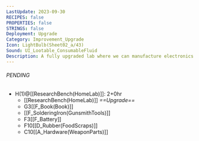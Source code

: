 ```yaml
---
LastUpdate: 2023-09-30
RECIPES: false
PROPERTIES: false
STRINGS: false
Deployment: Upgrade
Category: Improvement_Upgrade
Icon: LightBulb(Sheet02_a/43)
Sound: UI_Lootable_ConsumableFluid
Description: A fully upgraded lab where we can manufacture electronics and work with more delicate chemicals.
---
```


###### PENDING
- H(1)@[[ResearchBench(HomeLab)]]: 2+0hr
	- [[ResearchBench(HomeLab)]] *==Upgrade==*
	- G3[[F_Book(Book)]]
	- [[F_SolderingIron(GunsmithTools)]]
	- F3[[F_Battery]]
	- F10[[D_Rubber(FoodScraps)]]
	- C10[[A_Hardware(WeaponParts)]]